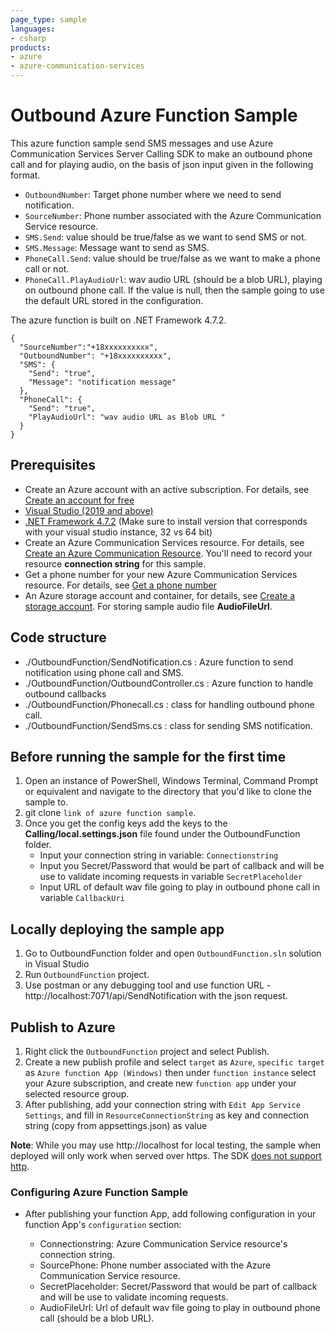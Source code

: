 ```yaml
---
page_type: sample
languages:
- csharp
products:
- azure
- azure-communication-services
---
```


# Outbound Azure Function Sample

This azure function sample send SMS messages and use Azure Communication Services Server Calling SDK to make an outbound phone call and for playing audio, on the basis of json input given in the following format.

- `OutboundNumber`: Target phone number where we need to send notification.
- `SourceNumber`: Phone number associated with the Azure Communication Service resource.
- `SMS.Send`: value should be true/false as we want to send SMS or not.
- `SMS.Message`: Message want to send as SMS.
- `PhoneCall.Send`:  value should be true/false as we want to make a phone call or not.
- `PhoneCall.PlayAudioUrl`: wav audio URL (should be a blob URL), playing on outbound phone call. If the value is null, then the sample going to use the default URL stored in the configuration.

The azure function is built on .NET Framework 4.7.2.

```
{
  "SourceNumber":"+18xxxxxxxxxx",
  "OutboundNumber": "+18xxxxxxxxxx",
  "SMS": {
    "Send": "true",
    "Message": "notification message"
  },
  "PhoneCall": {
    "Send": "true",
    "PlayAudioUrl": "wav audio URL as Blob URL "
  }
}
```

## Prerequisites

- Create an Azure account with an active subscription. For details, see [Create an account for free](https://azure.microsoft.com/free/)
- [Visual Studio (2019 and above)](https://visualstudio.microsoft.com/vs/)
- [.NET Framework 4.7.2](https://dotnet.microsoft.com/download/dotnet-framework/net472) (Make sure to install version that corresponds with your visual studio instance, 32 vs 64 bit)
- Create an Azure Communication Services resource. For details, see [Create an Azure Communication Resource](https://docs.microsoft.com/azure/communication-services/quickstarts/create-communication-resource). You'll need to record your resource **connection string** for this sample.
- Get a phone number for your new Azure Communication Services resource. For details, see [Get a phone number](https://docs.microsoft.com/azure/communication-services/quickstarts/telephony-sms/get-phone-number?pivots=platform-azp)
- An Azure storage account and container, for details, see [Create a storage account](https://docs.microsoft.com/azure/storage/common/storage-account-create?tabs=azure-portal). For storing sample audio file **AudioFileUrl**.

## Code structure

- ./OutboundFunction/SendNotification.cs : Azure function to send notification using phone call and SMS.
- ./OutboundFunction/OutboundController.cs : Azure function to handle outbound callbacks
- ./OutboundFunction/Phonecall.cs : class for handling outbound phone call.
- ./OutboundFunction/SendSms.cs : class for sending SMS notification.

## Before running the sample for the first time

1. Open an instance of PowerShell, Windows Terminal, Command Prompt or equivalent and navigate to the directory that you'd like to clone the sample to.
2. git clone `link of azure function sample`.
3. Once you get the config keys add the keys to the **Calling/local.settings.json**  file found under the OutboundFunction folder.
	- Input your connection string in variable: `Connectionstring`
	- Input you Secret/Password that would be part of callback and will be use to validate incoming requests in variable `SecretPlaceholder`
	- Input URL of default wav file going to play in outbound phone call in variable `CallbackUri`

## Locally deploying the sample app

1. Go to OutboundFunction folder and open `OutboundFunction.sln` solution in Visual Studio
2. Run `OutboundFunction` project.
3. Use postman or any debugging tool and use function URL - http://localhost:7071/api/SendNotification with the json request.

## Publish to Azure

1. Right click the `OutboundFunction` project and select Publish.
2. Create a new publish profile and select `target` as `Azure`, `specific target` as `Azure function App (Windows)` then under `function instance` select your Azure subscription, and create new `function app` under your selected resource group.
3. After publishing, add your connection string with `Edit App Service Settings`, and fill in `ResourceConnectionString` as key and connection string (copy from appsettings.json) as value

**Note**: While you may use http://localhost for local testing, the sample when deployed will only work when served over https. The SDK [does not support http](https://docs.microsoft.com/azure/communication-services/concepts/voice-video-calling/calling-sdk-features#user-webrtc-over-https).

### Configuring Azure Function Sample

- After publishing your function App, add following configuration in your function App's `configuration` section:

	- Connectionstring: Azure Communication Service resource's connection string.
	- SourcePhone: Phone number associated with the Azure Communication Service resource.
	- SecretPlaceholder: Secret/Password that would be part of callback and will be use to validate incoming requests.
  - AudioFileUrl: Url of default wav file going to play in outbound phone call (should be a blob URL).
